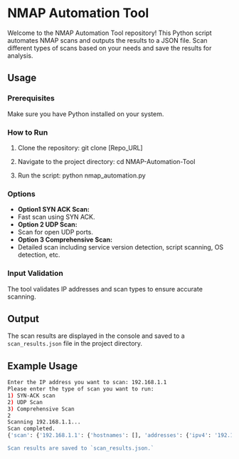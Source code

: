 # NMAP Automation Tool

Welcome to the NMAP Automation Tool repository! This Python script automates NMAP scans and outputs the results to a JSON file. Scan different types of scans based on your needs and save the results for analysis.

## Usage

### Prerequisites
Make sure you have Python installed on your system.

### How to Run
1. Clone the repository:
git clone [Repo_URL]

2. Navigate to the project directory:
cd NMAP-Automation-Tool

3. Run the script:
python nmap_automation.py

### Options
- **Option1 SYN ACK Scan:**
- Fast scan using SYN ACK.
- **Option 2 UDP Scan:**
- Scan for open UDP ports.
- **Option 3 Comprehensive Scan:**
- Detailed scan including service version detection, script scanning, OS detection, etc.

### Input Validation
The tool validates IP addresses and scan types to ensure accurate scanning.

## Output
The scan results are displayed in the console and saved to a `scan_results.json` file in the project directory.

## Example Usage
```bash
Enter the IP address you want to scan: 192.168.1.1
Please enter the type of scan you want to run:
1) SYN-ACK scan
2) UDP Scan
3) Comprehensive Scan
2
Scanning 192.168.1.1...
Scan completed.
{'scan': {'192.168.1.1': {'hostnames': [], 'addresses': {'ipv4': '192.168.1.1'}, 'vendor': {}, 'status': {'state': 'up', 'reason': 'user', 'reason_ttl': 0}, 'tcp': {22: {'product': '', 'name': 'ssh', 'extrainfo': '', 'version': ''}, 80: {'product': 'HTTP...}}}

Scan results are saved to `scan_results.json.`
